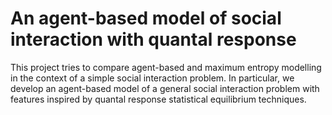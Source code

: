 An agent-based model of social interaction with quantal response
================================================================

This project tries to compare agent-based and maximum entropy modelling in the
context of a simple social interaction problem. In particular, we develop an
agent-based model of a general social interaction problem with features inspired
by quantal response statistical equilibrium techniques.

